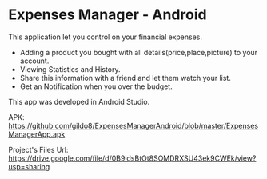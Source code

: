 # Expenses Manager - Android
This application let you control on your financial expenses.

- Adding a product you bought with all details(price,place,picture) to your account.
- Viewing Statistics and History.
- Share this information with a friend and let them watch your list.
- Get an Notification when you over the budget.

This app was developed in Android Studio.

APK: https://github.com/gildo8/ExpensesManagerAndroid/blob/master/ExpensesManagerApp.apk

Project's Files Url: https://drive.google.com/file/d/0B9idsBtOt8SOMDRXSU43ek9CWEk/view?usp=sharing

